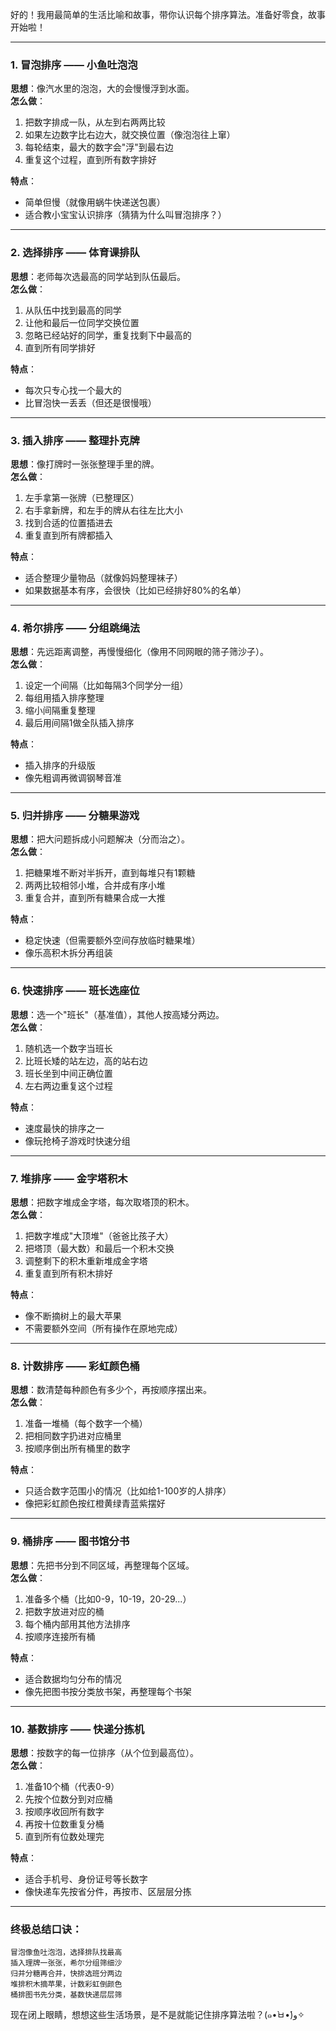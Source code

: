 好的！我用最简单的生活比喻和故事，带你认识每个排序算法。准备好零食，故事开始啦！

---

### **1. 冒泡排序 —— 小鱼吐泡泡**
**思想**：像汽水里的泡泡，大的会慢慢浮到水面。  
**怎么做**：  
1. 把数字排成一队，从左到右两两比较  
2. 如果左边数字比右边大，就交换位置（像泡泡往上窜）  
3. 每轮结束，最大的数字会"浮"到最右边  
4. 重复这个过程，直到所有数字排好  

**特点**：  
- 简单但慢（就像用蜗牛快递送包裹）  
- 适合教小宝宝认识排序（猜猜为什么叫冒泡排序？）

---

### **2. 选择排序 —— 体育课排队**
**思想**：老师每次选最高的同学站到队伍最后。  
**怎么做**：  
1. 从队伍中找到最高的同学  
2. 让他和最后一位同学交换位置  
3. 忽略已经站好的同学，重复找剩下中最高的  
4. 直到所有同学排好  

**特点**：  
- 每次只专心找一个最大的  
- 比冒泡快一丢丢（但还是很慢哦）

---

### **3. 插入排序 —— 整理扑克牌**
**思想**：像打牌时一张张整理手里的牌。  
**怎么做**：  
1. 左手拿第一张牌（已整理区）  
2. 右手拿新牌，和左手的牌从右往左比大小  
3. 找到合适的位置插进去  
4. 重复直到所有牌都插入  

**特点**：  
- 适合整理少量物品（就像妈妈整理袜子）  
- 如果数据基本有序，会很快（比如已经排好80%的名单）

---

### **4. 希尔排序 —— 分组跳绳法**
**思想**：先远距离调整，再慢慢细化（像用不同网眼的筛子筛沙子）。  
**怎么做**：  
1. 设定一个间隔（比如每隔3个同学分一组）  
2. 每组用插入排序整理  
3. 缩小间隔重复整理  
4. 最后用间隔1做全队插入排序  

**特点**：  
- 插入排序的升级版  
- 像先粗调再微调钢琴音准

---

### **5. 归并排序 —— 分糖果游戏**
**思想**：把大问题拆成小问题解决（分而治之）。  
**怎么做**：  
1. 把糖果堆不断对半拆开，直到每堆只有1颗糖  
2. 两两比较相邻小堆，合并成有序小堆  
3. 重复合并，直到所有糖果合成一大推  

**特点**：  
- 稳定快速（但需要额外空间存放临时糖果堆）  
- 像乐高积木拆分再组装

---

### **6. 快速排序 —— 班长选座位**
**思想**：选一个"班长"（基准值），其他人按高矮分两边。  
**怎么做**：  
1. 随机选一个数字当班长  
2. 比班长矮的站左边，高的站右边  
3. 班长坐到中间正确位置  
4. 左右两边重复这个过程  

**特点**：  
- 速度最快的排序之一  
- 像玩抢椅子游戏时快速分组

---

### **7. 堆排序 —— 金字塔积木**
**思想**：把数字堆成金字塔，每次取塔顶的积木。  
**怎么做**：  
1. 把数字堆成"大顶堆"（爸爸比孩子大）  
2. 把塔顶（最大数）和最后一个积木交换  
3. 调整剩下的积木重新堆成金字塔  
4. 重复直到所有积木排好  

**特点**：  
- 像不断摘树上的最大苹果  
- 不需要额外空间（所有操作在原地完成）

---

### **8. 计数排序 —— 彩虹颜色桶**
**思想**：数清楚每种颜色有多少个，再按顺序摆出来。  
**怎么做**：  
1. 准备一堆桶（每个数字一个桶）  
2. 把相同数字扔进对应桶里  
3. 按顺序倒出所有桶里的数字  

**特点**：  
- 只适合数字范围小的情况（比如给1-100岁的人排序）  
- 像把彩虹颜色按红橙黄绿青蓝紫摆好

---

### **9. 桶排序 —— 图书馆分书**
**思想**：先把书分到不同区域，再整理每个区域。  
**怎么做**：  
1. 准备多个桶（比如0-9，10-19，20-29...）  
2. 把数字放进对应的桶  
3. 每个桶内部用其他方法排序  
4. 按顺序连接所有桶  

**特点**：  
- 适合数据均匀分布的情况  
- 像先把图书按分类放书架，再整理每个书架

---

### **10. 基数排序 —— 快递分拣机**
**思想**：按数字的每一位排序（从个位到最高位）。  
**怎么做**：  
1. 准备10个桶（代表0-9）  
2. 先按个位数分到对应桶  
3. 按顺序收回所有数字  
4. 再按十位数重复分桶  
5. 直到所有位数处理完  

**特点**：  
- 适合手机号、身份证号等长数字  
- 像快递车先按省分件，再按市、区层层分拣

---

### **终极总结口诀**：
```
冒泡像鱼吐泡泡，选择排队找最高  
插入理牌一张张，希尔分组筛细沙  
归并分糖再合并，快排选班分两边  
堆排积木摘苹果，计数彩虹倒颜色  
桶排图书先分类，基数快递层层筛
```

现在闭上眼睛，想想这些生活场景，是不是就能记住排序算法啦？(๑•̀ㅂ•́)و✧